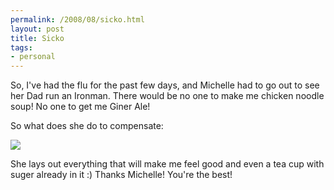 ```yaml
--- 
permalink: /2008/08/sicko.html
layout: post
title: Sicko
tags: 
- personal
---
```

So, I've had the flu for the past few days, and Michelle had to go out to see her Dad run an Ironman. There would be no one to make me chicken noodle soup! No one to get me Giner Ale! 

<p>
So what does she do to compensate:

<p>
<img src='http://farm4.static.flickr.com/3022/2732443095_96c3fd8367.jpg?v=0' />

<p>
She lays out everything that will make me feel good and even a tea cup with suger already in it :) Thanks Michelle! You're the best!
